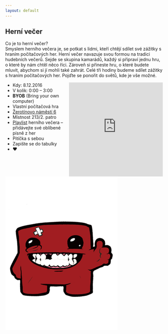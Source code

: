 ```yaml
---
layout: default
---
```



## Herní večer

Co je to herní večer?   
Smyslem herního večera je, se potkat s lidmi, kteří chtějí sdílet své zážitky s hraním počítačových her. Herní večer navazuje svou formou na tradici hudebních večerů. Sejde se skupina kamarádů, každý si připraví jednu hru, o které by nám chtěl něco říci. Zároveň si přineste hru, o které budete mluvit, abychom si jí mohli také zahrát. 
Celé tři hodiny budeme sdílet zážitky s hraním počítačových her. Pojďte se ponořit do světů, kde je vše možné. 

<iframe src="https://embed.spotify.com/?uri=spotify%3Auser%3Awaletol%3Aplaylist%3A7zCVrLXUYGkXXuOeGajj3n" width="300" height="300" frameborder="0" allowtransparency="true" align="right"></iframe>

- Kdy: 8.12.2016
- V kolik: 0:00 – 3:00
- **BYOB** (Bring your own computer)
- Vlastní počítačová hra
- [Žerotínovo náměstí 6](https://goo.gl/maps/Kz6AzykpEp32) 
- Místnost 213/2. patro
- [Playlist](https://open.spotify.com/user/waletol/playlist/7zCVrLXUYGkXXuOeGajj3n) herního večera – přidávejte své oblíbené písně z her
- Pitíčka s sebou
- Zapište se do tabulky
- ♥ 


![](/images/meat.png)



